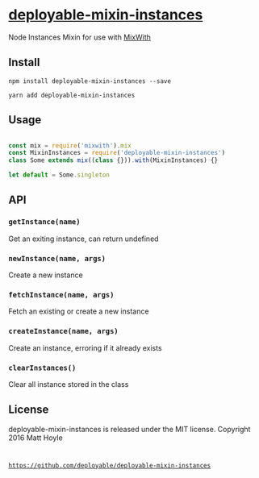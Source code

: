 # [deployable-mixin-instances](https://github.com/deployable/deployable-mixin-instances)

Node Instances Mixin for use with [MixWith]()

## Install
 
    npm install deployable-mixin-instances --save

    yarn add deployable-mixin-instances

## Usage

```javascript

const mix = require('mixwith').mix
const MixinInstances = require('deployable-mixin-instances')
class Some extends mix((class {})).with(MixinInstances) {}

let default = Some.singleton

```

## API

### `getInstance(name)`

Get an exiting instance, can return undefined

### `newInstance(name, args)`

Create a new instance

### `fetchInstance(name, args)`

Fetch an existing or create a new instance

### `createInstance(name, args)`

Create an instance, erroring if it already exists

### `clearInstances()`

Clear all instance stored in the class


## License

deployable-mixin-instances is released under the MIT license.
Copyright 2016 Matt Hoyle <code at deployable.co>

https://github.com/deployable/deployable-mixin-instances

